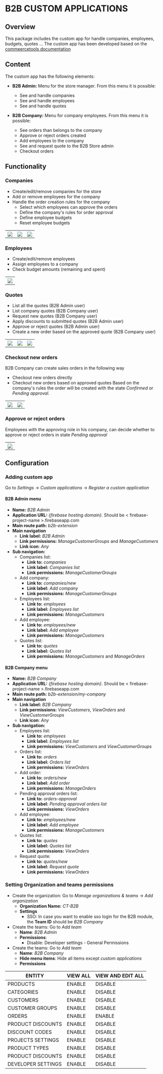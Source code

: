 <!--lint disable list-item-bullet-indent-->
<!--lint disable list-item-indent-->
# B2B CUSTOM APPLICATIONS

## Overview
This package includes the custom app for handle companies, employees, budgets, quotes ...
The custom app has been developed based on the [commeercetools documentation](https://docs.commercetools.com/custom-applications/)

## Content
The custom app has the following elements:
 - **B2B Admin:** Menu for the store manager. From this menu it is possible:
	 - See and handle companies
	 - See and handle employees
	 - See and handle quotes
	 
 - **B2B Company:** Menu for company employees.  From this menu it is possible:
	 - See orders than belongs to the company
	 - Approve or reject orders created
	 - Add employees to the company
	 - See and request quote to the B2B Store admin
	 - Checkout orders

## Functionality 
### Companies
 - Create/edit/remove companies for the store
 - Add or remove employees for the company
 - Handle the order creation rules for the company
	 - Select which employees can approve the orders
	 - Define the company's rules for order approval
	 - Define employee budgets
	 - Reset employee budgets

<table>
  <tr>
    <th><img  src="./readme-images/company-general.png"> </th>
    <th><img   src="./readme-images/company-rules.png"></th>
    <th> <img   src="./readme-images/company-employees.png"> </th>
  <tr>
</table>

### Employees
 - Create/edit/remove employees 
 - Assign employees to a company
 - Check budget amounts (remaining and spent)
<table>
  <tr>
    <th> <img   src="./readme-images/employee-budget.png"> </th>
  <tr>
</table>

### Quotes
 - List all the quotes (B2B Admin user)
 - List company quotes (B2B Company user)
 - Request new quotes  (B2B Company user)
 - Apply discounts to submitted quotes (B2B Admin user)
 - Approve or reject quotes (B2B Admin user)
 - Create a new order based on the approved quote  (B2B Company user)


<table>
  <tr>
    <th><img  src="./readme-images/quote-approve.png"> </th>
    <th><img   src="./readme-images/quote-place.png"></th>
    <th><img   src="./readme-images/quote-request.png"></th>
  <tr>
</table>

### Checkout new orders
B2B Company can create sales orders in the following way 
 - Checkout new orders directly
 - Checkout new orders based on approved quotes
Based on the company's rules the order will be created with the state *Confirmed* or *Pending approval*.

<table>
  <tr>
    <th><img  src="./readme-images/order-checkout.png"> </th>
    <th><img   src="./readme-images/order-summary.png"></th>
  <tr>
</table>


### Approve or reject orders
Employees with the approving role in his company, can decide whether to approve or reject orders in state *Pending approval*
<table>
  <tr>
    <th><img  src="./readme-images/order-list.png"> </th>
  <tr>
</table>

## Configuration
### Adding custom app
Go to *Settings* -> *Custom applications* -> *Register a custom application*
#### B2B Admin menu

 - **Name:** *B2B Admin*
 - **Application URL:** *{firebase hosting domain}*. Should be < firebase-project-name >.firebaseapp.com
 - **Main route path:** *b2b-extension*
 - **Main navigation**
	 - **Link label:** *B2B Admin*
	 - **Link permissions:** *ManageCustomerGroups* and *ManageCustomers*
	 - **Link icon**: *Any*
 - **Sub navigation:**  
	 - Companies list:
		 - **Link to:** *companies*
		 - **Link label:** *Companies list*
		 - **Link permissions:** *ManageCustomerGroups*
	 - Add company:
		 - **Link to:** *companies/new*
		 - **Link label:** *Add company*
		 - **Link permissions:** *ManageCustomerGroups*
	- Employees list:
		 - **Link to:** *employees*
		 - **Link label:** *Employees list*
		 - **Link permissions:** *ManageCustomers*
	 - Add employee:
		 - **Link to:** *employees/new*
		 - **Link label:** *Add employee*
		 - **Link permissions:** *ManageCustomers*
	 - Quotes list:
		 - **Link to:** *quotes*
		 - **Link label:** *Quotes list*
		 - **Link permissions:** *ManageCustomers* and *ManageOrders*

#### B2B Company menu
 - **Name:** *B2B Company*
 - **Application URL:** *{firebase hosting domain}*. Should be < firebase-project-name >.firebaseapp.com
 - **Main route path:** *b2b-extension/my-company*
 - **Main navigation**
	 - **Link label:** *B2B Company*
	 - **Link permissions:** *ViewCustomers*, *ViewOrders* and *ViewCustomerGroups*
	 - **Link icon**: *Any*
 - **Sub navigation:** 
	 - Employees list:
		 - **Link to:** *employees*
		 - **Link label:** *Employees list*
		 - **Link permissions:** *ViewCustomers* and *ViewCustomerGroups* 
	 - Orders list:
		 - **Link to:** *orders*
		 - **Link label:** *Orders list*
		 - **Link permissions:** *ViewOrders*
	 - Add order:
		 - **Link to:** *orders/new*
		 - **Link label:** *Add order*
		 - **Link permissions:** *ManageOrders*
	 - Pending approval orders list:
		 - **Link to:** *orders-approval*
		 - **Link label:** *Pending approval orders list*
		 - **Link permissions:** *ViewOrders*
	 - Add employee:
		 - **Link to:** *employees/new*
		 - **Link label:** *Add employee*
		 - **Link permissions:** *ManageCustomers*
	- Quotes list:
		 - **Link to:** *quotes*
		 - **Link label:** *Quotes list*
		 - **Link permissions:** *ViewOrders*
	 - Request quote:
		 - **Link to:** *quotes/new*
		 - **Link label:** *Request quote*
		 - **Link permissions:** *ViewOrders*
		 
### Setting Organization and teams permissions
 - Create the organization: Go to *Manage organizations & teams* -> *Add organization*
	- **Organization Name:** *CT-B2B*
	- **Settings**
		- SSO: In case you want to enable sso login for the B2B module, the **Team ID** should be *B2B Company*
 - Create the teams: Go to *Add team*
	 - **Name**: *B2B Admin*
	 - **Permissions**:
		 - Disable: Developer settings -  General Permissions
 - Create the teams: Go to *Add team*
	- **Name**: *B2B Company*
	- **Hide menu items**: Hide all items except *custom applications*
	- **Permissions**
	
|ENTITY  |VIEW ALL  |VIEW AND EDIT ALL|
|--|--|--
|PRODUCTS  |ENABLE  |DISABLE
|CATEGORIES  |ENABLE  |DISABLE
|CUSTOMERS  |ENABLE  |DISABLE
|CUSTOMER GROUPS  |ENABLE  |DISABLE
|ORDERS  |ENABLE  |ENABLE
|PRODUCT DISCOUNTS  |ENABLE  |DISABLE
|DISCOUNT CODES  |ENABLE  |DISABLE
|PROJECTS SETTINGS  |ENABLE  |DISABLE
|PRODUCT TYPES  |ENABLE  |DISABLE
|PRODUCT DISCOUNTS  |ENABLE  |DISABLE
|DEVELOPER SETTINGS  |ENABLE  |DISABLE
